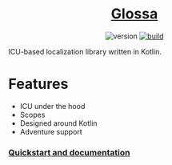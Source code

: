 <div align="center">

# [Glossa](https://aecsocket.github.io/glossa)

![version](https://img.shields.io/github/v/release/aecsocket/glossa?sort=semver)
[![build](https://github.com/aecsocket/glossa/actions/workflows/build.yml/badge.svg)](https://github.com/aecsocket/glossa/actions/workflows/build.yml)

</div>

ICU-based localization library written in Kotlin.

# Features

* ICU under the hood
* Scopes
* Designed around Kotlin
* Adventure support

### [Quickstart and documentation](https://aecsocket.github.io/glossa)
